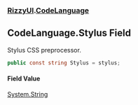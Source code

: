 ### [RizzyUI](RizzyUI 'RizzyUI').[CodeLanguage](RizzyUI.CodeLanguage 'RizzyUI.CodeLanguage')

## CodeLanguage.Stylus Field

Stylus CSS preprocessor.

```csharp
public const string Stylus = stylus;
```

#### Field Value
[System.String](https://docs.microsoft.com/en-us/dotnet/api/System.String 'System.String')